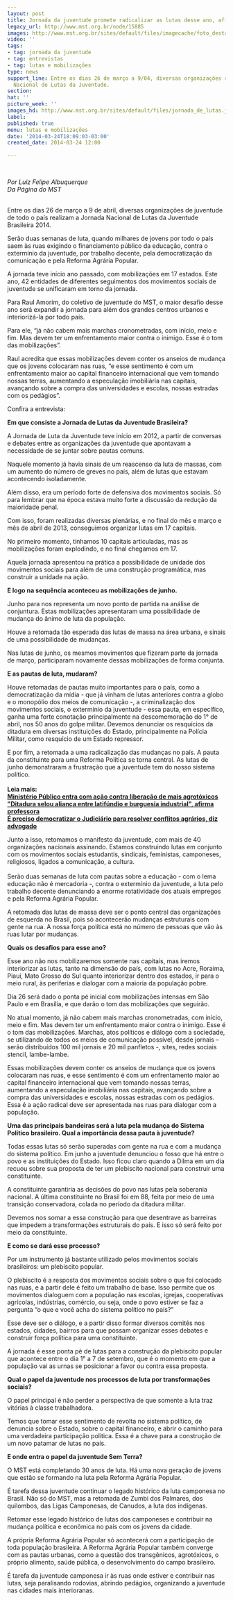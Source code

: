 ```yaml
---
layout: post
title: Jornada da juventude promete radicalizar as lutas desse ano, afirma Raul Amorim
legacy_url: http://www.mst.org.br/node/15885
images: http://www.mst.org.br/sites/default/files/imagecache/foto_destaque/jornada_de_lutas.jpg
video: ''
tags:
- tag: jornada da juventude
- tag: entrevistas
- tag: lutas e mobilizações
type: news
support_line: Entre os dias 26 de março a 9/04, diversas organizações realizam a Jornada
  Nacional de Lutas da Juventude.
section: 
hat: ''
picture_week: ''
images_hd: http://www.mst.org.br/sites/default/files/jornada_de_lutas.jpg
label: 
published: true
menu: lutas e mobilizações
date: '2014-03-24T18:09:03-03:00'
created_date: 2014-03-24 12:00

---
```

<p>&nbsp;</p><p><em>Por Luiz Felipe Albuquerque<br>Da Página do MST</em><br>&nbsp;</p><p>Entre os dias 26 de março a 9 de abril, diversas organizações de juventude de todo o país realizam a Jornada Nacional de Lutas da Juventude Brasileira 2014.</p><p>Serão duas semanas de luta, quando milhares de jovens por todo o país saem às ruas exigindo o financiamento público da educação, contra o extermínio da juventude, por trabalho decente, pela democratização da comunicação e pela Reforma Agrária Popular.</p><p>A jornada teve início ano passado, com mobilizações em 17 estados. Este ano, 42 entidades de diferentes seguimentos dos movimentos sociais de juventude se unificaram em torno da jornada.</p><p>Para Raul Amorim, do coletivo de juventude do MST, o maior desafio desse ano será expandir a jornada para além dos grandes centros urbanos e interiorizá-la por todo país.&nbsp;</p><p>Para ele, “já não cabem mais marchas cronometradas, com início, meio e fim. Mas devem ter um enfrentamento maior contra o inimigo. Esse é o tom das mobilizações”.</p><p>Raul acredita que essas mobilizações devem conter os anseios de mudança que os jovens colocaram nas ruas, “e esse sentimento é com um enfrentamento maior ao capital financeiro internacional que vem tomando nossas terras, aumentando a especulação imobiliária nas capitais, avançando sobre a compra das universidades e escolas, nossas estradas com os pedágios”.&nbsp;</p><p>Confira a entrevista:</p><p><strong>Em que consiste a Jornada de Lutas da Juventude Brasileira?</strong></p><p>A Jornada de Luta da Juventude teve início em 2012, a partir de conversas e debates entre as organizações da juventude que apontavam a necessidade de se juntar sobre pautas comuns.</p><p>Naquele momento já havia sinais de um reascenso da luta de massas, com um aumento do número de greves no país, além de lutas que estavam acontecendo isoladamente.</p><p>Além disso, era um período forte de defensiva dos movimentos sociais. Só para lembrar que na época estava muito forte a discussão da redução da maioridade penal.&nbsp;</p><p>Com isso, foram realizadas diversas plenárias, e no final do mês e março e mês de abril de 2013, conseguimos organizar lutas em 17 capitais.&nbsp;</p><p>No primeiro momento, tínhamos 10 capitais articuladas, mas as mobilizações foram explodindo, e no final chegamos em 17.&nbsp;</p><p>Aquela jornada apresentou na prática a possibilidade de unidade dos movimentos sociais para além de uma construção programática, mas construir a unidade na ação.&nbsp;</p><p><strong>E logo na sequência aconteceu as mobilizações de junho.</strong></p><p>Junho para nos representa um novo ponto de partida na análise de conjuntura. Estas mobilizações apresentaram uma possibilidade de mudança do ânimo de luta da população.</p><p>Houve a retomada tão esperada das lutas de massa na área urbana, e sinais de uma possibilidade de mudanças.</p><p>Nas lutas de junho, os mesmos movimentos que fizeram parte da jornada de março, participaram novamente dessas mobilizações de forma conjunta.</p><p><strong>E as pautas de luta, mudaram?</strong></p><p>Houve retomadas de pautas muito importantes para o país, como a democratização da mídia - que já vinham de lutas anteriores contra a globo e o monopólio dos meios de comunicação -, a criminalização dos movimentos sociais, o extermínio da juventude - essa pauta, em específico, ganha uma forte conotação principalmente na descomemoração do 1° de abril, nos 50 anos do golpe militar. Devemos denunciar os resquícios da ditadura em diversas instituições do Estado, principalmente na Polícia Militar, como resquício de um Estado repressor.&nbsp;</p><p>E por fim, a retomada a uma radicalização das mudanças no país. A pauta da constituinte para uma Reforma Política se torna central. As lutas de junho demonstraram a frustração que a juventude tem do nosso sistema político.<br><strong><br>Leia mais:<br></strong><a href="http://www.mst.org.br/node/15882"><strong>Ministério Público entra com ação contra liberação de mais agrotóxicos<br></strong></a><strong><a href="http://www.mst.org.br/node/15881">"Ditadura selou aliança entre latifúndio e burguesia industrial", afirma professora<br></a></strong><a href="http://www.mst.org.br/node/15884"><strong>É preciso democratizar o Judiciário para resolver conflitos agrários, diz advogado</strong></a></p><p>Junto a isso, retomamos o manifesto da juventude, com mais de 40 organizações nacionais assinando. Estamos construindo lutas em conjunto com os movimentos sociais estudantis, sindicais, feministas, camponeses, religiosos, ligados a comunicação, a cultura.<br>&nbsp;<br>Serão duas semanas de luta com pautas sobre a educação - com o lema educação não é mercadoria -, contra o extermínio da juventude, a luta pelo trabalho decente denunciando a enorme rotatividade dos atuais empregos e pela Reforma Agrária Popular.</p><p>A retomada das lutas de massa deve ser o ponto central das organizações de esquerda no Brasil, pois só acontecerão mudanças estruturais com gente na rua. A nossa força política está no número de pessoas que vão às ruas lutar por mudanças.</p><p><strong>Quais os desafios para esse ano?</strong></p><p>Esse ano não nos mobilizaremos somente nas capitais, mas iremos interiorizar as lutas, tanto na dimensão do país, com lutas no Acre, Roraima, Piauí, Mato Grosso do Sul quanto interiorizar dentro dos estados, ir para o meio rural, às periferias e dialogar com a maioria da população pobre.</p><p>Dia 26 será dado o ponta pé inicial com mobilizações intensas em São Paulo e em Brasília, e que darão o tom das mobilizações que seguirão.&nbsp;</p><p>No atual momento, já não cabem mais marchas cronometradas, com início, meio e fim. Mas devem ter um enfrentamento maior contra o inimigo. Esse é o tom das mobilizações. Marchas, atos políticos e diálogo com a sociedade, se utilizando de todos os meios de comunicação possível, desde jornais – serão distribuídos 100 mil jornais e 20 mil panfletos -, sites, redes sociais stencil, lambe-lambe.</p><p>Essas mobilizações devem conter os anseios de mudança que os jovens colocaram nas ruas, e esse sentimento é com um enfrentamento maior ao capital financeiro internacional que vem tomando nossas terras, aumentando a especulação imobiliária nas capitais, avançando sobre a compra das universidades e escolas, nossas estradas com os pedágios. Essa é a ação radical deve ser apresentada nas ruas para dialogar com a população.</p><p><strong>Uma das principais bandeiras será a luta pela mudança do Sistema Político brasileiro. Qual a importância dessa pauta à juventude?</strong></p><p>Todas essas lutas só serão superadas com gente na rua e com a mudança do sistema político. Em junho a juventude denunciou o fosso que há entre o povo e as instituições do Estado. Isso ficou claro quando a Dilma em um dia recuou sobre sua proposta de ter um plebiscito nacional para construir uma constituinte.</p><p>A constituinte garantiria as decisões do povo nas lutas pela soberania nacional. A última constituinte no Brasil foi em 88, feita por meio de uma transição conservadora, colada no período da ditadura militar.&nbsp;</p><p>Devemos nos somar a essa construção para que desentrave as barreiras que impedem a transformações estruturais do país. E isso só será feito por meio da constituinte.&nbsp;</p><p><strong>E como se dará esse processo?</strong></p><p>Por um instrumento já bastante utilizado pelos movimentos sociais brasileiros: um plebiscito popular.</p><p>O plebiscito é a resposta dos movimentos sociais sobre o que foi colocado nas ruas, e a partir dele é feito um trabalho de base. Isso permite que os movimentos dialoguem com a população nas escolas, igrejas, cooperativas agrícolas, indústrias, comércio, ou seja, onde o povo estiver se faz a pergunta “o que e você acha do sistema político no país?”&nbsp;</p><p>Esse deve ser o diálogo, e a partir disso formar diversos comitês nos estados, cidades, bairros para que possam organizar esses debates e construir força política para uma constituinte.</p><p>A jornada é esse ponta pé de lutas para a construção da plebiscito popular que acontece entre o dia 1° a 7 de setembro, que é o momento em que a população vai as urnas se posicionar a favor ou contra essa proposta.</p><p><strong>Qual o papel da juventude nos processos de luta por transformações sociais?</strong></p><p>O papel principal é não perder a perspectiva de que somente a luta traz vitórias à classe trabalhadora.&nbsp;</p><p>Temos que tomar esse sentimento de revolta no sistema político, de denuncia sobre o Estado, sobre o capital financeiro, e abrir o caminho para uma verdadeira participação política. Essa é a chave para a construção de um novo patamar de lutas no país.</p><p><strong>E onde entra o papel da juventude Sem Terra?</strong></p><p>O MST está completando 30 anos de luta. Há uma nova geração de jovens que estão se formando na luta pela Reforma Agrária Popular.&nbsp;</p><p>É tarefa dessa juventude continuar o legado histórico da luta camponesa no Brasil. Não só do MST, mas a retomada de Zumbi dos Palmares, dos quilombos, das Ligas Camponesas, de Canudos, a luta dos indígenas.&nbsp;</p><p>Retomar esse legado histórico de lutas dos camponeses e contribuir na mudança política e econômica no país com os jovens da cidade.</p><p>A própria Reforma Agrária Popular só acontecerá com a participação de toda população brasileira. A Reforma Agrária Popular também converge com as pautas urbanas, como a questão dos transgênicos, agrotóxicos, o próprio alimento, saúde pública, o desenvolvimento do campo brasileiro.&nbsp;</p><p>É tarefa da juventude camponesa ir às ruas onde estiver e contribuir nas lutas, seja paralisando rodovias, abrindo pedágios, organizando a juventude nas cidades mais interioranas.&nbsp;</p><p>&nbsp;</p><p>&nbsp;</p><div>&nbsp;</div>
